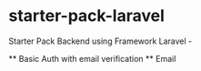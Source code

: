 # starter-pack-laravel

Starter Pack Backend using Framework Laravel - 

** Basic Auth with email verification
** Email
